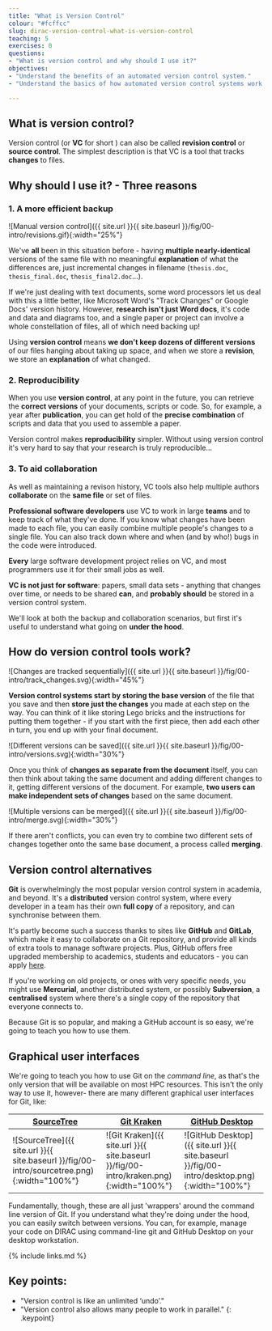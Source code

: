 ```yaml
---
title: "What is Version Control"
colour: "#fcffcc"
slug: dirac-version-control-what-is-version-control
teaching: 5
exercises: 0
questions:
- "What is version control and why should I use it?"
objectives:
- "Understand the benefits of an automated version control system."
- "Understand the basics of how automated version control systems work."

---
```


## What is version control? ## 

Version control (or **VC** for short ) can also be called **revision control** or **source control**. The simplest description is that VC is a tool that tracks **changes** to files. 

## Why should I use it? - Three reasons ##

### 1. A more efficient backup ###

![Manual version control]({{ site.url }}{{ site.baseurl }}/fig/00-intro/revisions.gif){:width="25%"}

We've **all** been in this situation before - having **multiple nearly-identical** versions of the same file with no meaningful **explanation** of what the differences are, just incremental changes in filename (`thesis.doc`, `thesis_final.doc`, `thesis_final2.doc`...).

If we're just dealing with text documents, some word processors let us deal with this a little better, like Microsoft Word's "Track Changes" or Google Docs' version history. However, **research isn't just Word docs**, it's code and data and diagrams too, and a single paper or project can involve a whole constellation of files, all of which need backing up!

Using **version control** means **we don't keep dozens of different versions** of our files hanging about taking up space, and when we store a **revision**, we store an **explanation** of what changed.

### 2. Reproducibility ###

When you use  **version control**, at any point in the future, you can retrieve the **correct versions** of your documents, scripts or code.  So, for example, a year after **publication**, you can get hold of the **precise combination** of scripts and data that you used to assemble a paper.

Version control makes **reproducibility** simpler. Without using version control it's very hard to say that your research is truly reproducible...


### 3. To aid collaboration ###

As well as maintaining a revison history, VC tools also help multiple authors **collaborate** on the **same file** or set of files.

 **Professional software developers** use VC to work in large **teams** and to keep track of what they've done. If you know what changes have been made to each file, you can easily combine multiple people's changes to a single file. You can also track down where and when (and by who!) bugs in the code were introduced.

**Every** large software development project relies on VC, and most programmers use it for their small jobs as well.

**VC is not just for software**: papers, small data sets -  anything that changes over time, or needs to be shared **can**, and **probably should** be stored in a version control system.

We'll look at both the backup and collaboration scenarios, but first it's useful to understand what going on **under the hood**.

## How do version control tools work? ##

![Changes are tracked sequentially]({{ site.url }}{{ site.baseurl }}/fig/00-intro/track_changes.svg){:width="45%"}

**Version control systems start by storing the base version** of the file that you save and then **store just the changes** you made at each step on the way. You can think of it like storing Lego bricks and the instructions for putting them together - if you start with the first piece, then add each other in turn, you end up with your final document.

![Different versions can be saved]({{ site.url }}{{ site.baseurl }}/fig/00-intro/versions.svg){:width="30%"}

Once you think of **changes as separate from the document** itself, you can then think about taking the same document and adding different changes to it, getting different versions of the document. For example, **two users can make independent sets of changes** based on the same document.

![Multiple versions can be merged]({{ site.url }}{{ site.baseurl }}/fig/00-intro/merge.svg){:width="30%"}

If there aren't conflicts, you can even try to combine two different sets of changes together onto the same base document, a process called **merging**.


## Version control alternatives ##

**Git** is overwhelmingly the most popular version control system in academia, and beyond.
It's a **distributed** version control system, where every developer in a team has their own **full copy** of a repository, and can synchronise between them.

It's partly become such a success thanks to sites like **GitHub** and **GitLab**, which make it easy to collaborate on a Git repository,
and provide all kinds of extra tools to manage software projects.
Plus, GitHub offers free upgraded membership to academics, students and educators -
you can apply [here](https://docs.github.com/en/education/explore-the-benefits-of-teaching-and-learning-with-github-education/apply-for-an-educator-or-researcher-discount).

If you're working on old projects, or ones with very specific needs, you might use **Mercurial**, another distributed system,
or possibly **Subversion**, a **centralised** system where there's a single copy of the repository that everyone connects to.

Because Git is so popular, and making a GitHub account is so easy, we're going to teach you how to use them.

## Graphical user interfaces ##

We're going to teach you how to use Git on the *command line*, as that's the only version that will be available on most HPC resources. This isn't the only way to use it, however- there are many different graphical user interfaces for Git, like:

| [SourceTree](https://www.sourcetreeapp.com/) | [Git Kraken](https://www.gitkraken.com/) | [GitHub Desktop](https://desktop.github.com/) |
| ---------- | ---------- | -------------- |
| ![SourceTree]({{ site.url }}{{ site.baseurl }}/fig/00-intro/sourcetree.png){:width="100%"} | ![Git Kraken]({{ site.url }}{{ site.baseurl }}/fig/00-intro/kraken.png){:width="100%"} | ![GitHub Desktop]({{ site.url }}{{ site.baseurl }}/fig/00-intro/desktop.png){:width="100%"} |

Fundamentally, though, these are all just 'wrappers' around the command line version of Git.
If you understand what they're doing under the hood, you can easily switch between versions. You can, for example, manage your code on DIRAC using command-line git and GitHub Desktop on your desktop workstation.

{% include links.md %}

## Key points:
- "Version control is like an unlimited ‘undo’."
- "Version control also allows many people to work in parallel."
  {: .keypoint}
